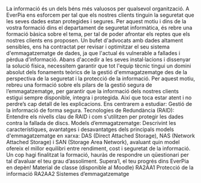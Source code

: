 La informació és un dels béns més valuosos per qualsevol organització. A EverPia ens esforcem per tal que els nostres clients tinguin la seguretat que les seves dades estan protegides i segures. Per aquest motiu i dins de la vostra formació dins el departament de seguretat informàtica, és rebre una formació bàsica sobre el tema, per tal de poder afrontar els reptes que els nostres clients ens proposen.
Un bufet d'advocats amb dades altament sensibles, ens ha contractat per revisar i optimitzar el seu sistema d'emmagatzematge de dades, ja que l'actual és vulnerable a fallades i pèrdua d'informació.
Abans d'accedir a les seves instal·lacions i dissenyar la solució física, necessitem garantir que tot l'equip tècnic tingui un domini absolut dels fonaments teòrics de la gestió d'emmagatzematge des de la perspectiva de la seguretat i la protecció de la informació.
Per aquest motiu, rebreu una formació sobre els pilars de la gestió segura de l’emmagatzematge, per garantir que la informació dels nostres clients estigui sempre disponible, íntegra i protegida. Així que toca estar atent i no perdre’s cap detall de les explicacions.
Ens centrarem a estudiar:
Gestió de la informació de forma segura.
Tecnologies de Redundància (RAID): Entendre els nivells clau de RAID i com s'utilitzen per protegir les dades contra la fallada de discs.
Models d’emmagatzematge: Descrivint les característiques, avantatges i desavantatges dels principals models d'emmagatzematge en xarxa: DAS (Direct Attached Storage), NAS (Network Attached Storage) i SAN (Storage Area Network), avaluant quin model ofereix el millor equilibri entre rendiment, cost i seguretat de la informació.
Un cop hagi finalitzat la formació, hauràs de respondre un qüestionari per tal d’avaluar el teu grau d’assoliment. Supera’l, el teu progrés dins EverPia en depèn!
Material de classe (disponible al Moodle)
RA2AA1 Protecció de la informació
RA2AA2 Sistemes d’emmagatzematge

